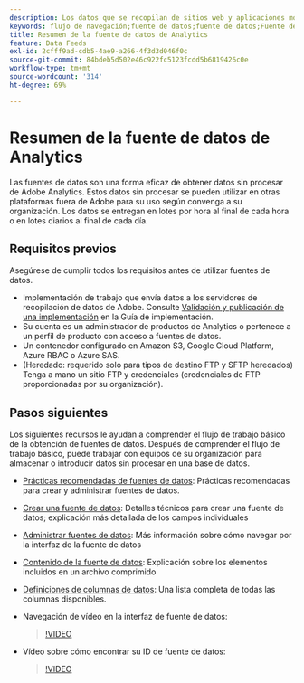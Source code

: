 ```yaml
---
description: Los datos que se recopilan de sitios web y aplicaciones móviles, o que se cargan mediante las API del servicio web o fuentes de datos, se procesan y almacenan en el Data Warehouse de Adobe. Estos datos del flujo de navegación sin procesar forman el conjunto de datos que se utilizan en Adobe Analytics.
keywords: flujo de navegación;fuente de datos;fuente de datos;Fuente de datos
title: Resumen de la fuente de datos de Analytics
feature: Data Feeds
exl-id: 2cfff9ad-cdb5-4ae9-a266-4f3d3d046f0c
source-git-commit: 84bdeb5d502e46c922fc5123fcdd5b6819426c0e
workflow-type: tm+mt
source-wordcount: '314'
ht-degree: 69%

---
```


# Resumen de la fuente de datos de Analytics

Las fuentes de datos son una forma eficaz de obtener datos sin procesar de Adobe Analytics. Estos datos sin procesar se pueden utilizar en otras plataformas fuera de Adobe para su uso según convenga a su organización. Los datos se entregan en lotes por hora al final de cada hora o en lotes diarios al final de cada día.

## Requisitos previos

Asegúrese de cumplir todos los requisitos antes de utilizar fuentes de datos.

* Implementación de trabajo que envía datos a los servidores de recopilación de datos de Adobe. Consulte [Validación y publicación de una implementación](/help/implement/launch/validate-publish-prod.md) en la Guía de implementación.
* Su cuenta es un administrador de productos de Analytics o pertenece a un perfil de producto con acceso a fuentes de datos.
* Un contenedor configurado en Amazon S3, Google Cloud Platform, Azure RBAC o Azure SAS.
* (Heredado: requerido solo para tipos de destino FTP y SFTP heredados) Tenga a mano un sitio FTP y credenciales (credenciales de FTP proporcionadas por su organización).

## Pasos siguientes

Los siguientes recursos le ayudan a comprender el flujo de trabajo básico de la obtención de fuentes de datos. Después de comprender el flujo de trabajo básico, puede trabajar con equipos de su organización para almacenar o introducir datos sin procesar en una base de datos.

* [Prácticas recomendadas de fuentes de datos](/help/export/analytics-data-feed/data-feeds-best-practices.md): Prácticas recomendadas para crear y administrar fuentes de datos.
* [Crear una fuente de datos](create-feed.md): Detalles técnicos para crear una fuente de datos; explicación más detallada de los campos individuales
* [Administrar fuentes de datos](df-manage-feeds.md): Más información sobre cómo navegar por la interfaz de la fuente de datos
* [Contenido de la fuente de datos](c-df-contents/datafeeds-contents.md): Explicación sobre los elementos incluidos en un archivo comprimido <!-- Is this still the output users can download from the destination? I aske Jun. -->
* [Definiciones de columnas de datos](c-df-contents/datafeeds-reference.md): Una lista completa de todas las columnas disponibles.
* Navegación de vídeo en la interfaz de fuente de datos:

  >[!VIDEO](https://video.tv.adobe.com/v/25452/?quality=12)

* Vídeo sobre cómo encontrar su ID de fuente de datos:

  >[!VIDEO](https://video.tv.adobe.com/v/335747/?quality=12)